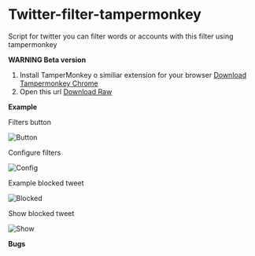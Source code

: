 Twitter-filter-tampermonkey
===========================

Script for twitter you can filter words or accounts with this filter using tampermonkey

**WARNING Beta version**

1. Install TamperMonkey o similiar extension for your browser [Download Tampermonkey Chrome](https://chrome.google.com/webstore/detail/tampermonkey/dhdgffkkebhmkfjojejmpbldmpobfkfo?hl=es)
2. Open this url [Download Raw](https://github.com/CKGrafico/Twitter-filter-tampermonkey/raw/master/build/min/all.min.user.js)


**Example**

Filters button

![Button](http://i.imgur.com/jgEQdss.png "Filters button")

Configure filters

![Config](http://i.imgur.com/a3XXvgx.png "Configure filters")

Example blocked tweet

![Blocked](http://i.imgur.com/uwpNVnJ.png "Example blocked tweet")

Show blocked tweet

![Show](http://i.imgur.com/VV6bh9J.png "Show blocked tweet")

**Bugs**

